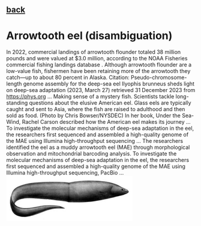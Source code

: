 ## [back](../index.md) 
# Arrowtooth eel (disambiguation)
In 2022, commercial landings of arrowtooth flounder totaled 38 million pounds and were valued at $3.0 million, according to the NOAA Fisheries commercial fishing landings database . Although arrowtooth flounder are a low-value fish, fishermen have been retaining more of the arrowtooth they catch—up to about 80 percent in Alaska. Citation: Pseudo-chromosome-length genome assembly for the deep-sea eel Ilyophis brunneus sheds light on deep-sea adaptation (2023, March 27) retrieved 31 December 2023 from https://phys.org ... Making sense of a mystery fish. Scientists tackle long-standing questions about the elusive American eel. Glass eels are typically caught and sent to Asia, where the fish are raised to adulthood and then sold as food. (Photo by Chris Bowser/NYSDEC) In her book, Under the Sea-Wind, Rachel Carson described how the American eel makes its journey ... To investigate the molecular mechanisms of deep-sea adaptation in the eel, the researchers first sequenced and assembled a high-quality genome of the MAE using Illumina high-throughput sequencing ... The researchers identified the eel as a muddy arrowtooth eel (MAE) through morphological observation and mitochondrial barcoding analysis. To investigate the molecular mechanisms of deep-sea adaptation in the eel, the researchers first sequenced and assembled a high-quality genome of the MAE using Illumina high-throughput sequencing, PacBio ...
![zdjecie ryby :)](../fotki/Arrowtooth_eel_disambiguation.jpg)
